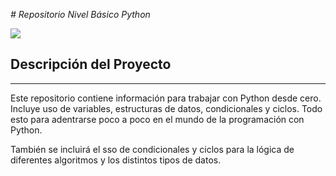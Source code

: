 <em> # Repositorio Nivel Básico Python </em>
<p align="left">
   <img src="https://img.shields.io/badge/STATUS-EN%20DESAROLLO-green">
</p>

## Descripción del Proyecto
***
Este repositorio contiene información para trabajar con Python desde cero. 
Incluye uso de variables, estructuras de datos, condicionales y ciclos. 
Todo esto para adentrarse poco a poco en el mundo de la programación con Python.

También se incluirá el sso de condicionales y ciclos para la lógica de diferentes
algoritmos y los distintos tipos de datos.
